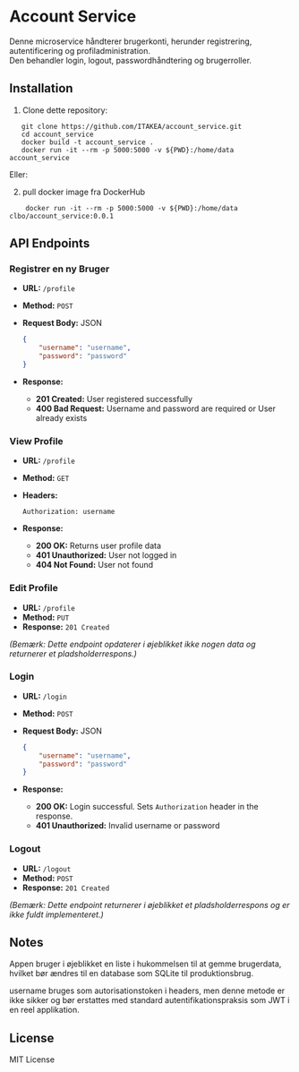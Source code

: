 # Account Service
Denne microservice håndterer brugerkonti, herunder registrering, autentificering og profiladministration.    
Den behandler login, logout, passwordhåndtering og brugerroller.


## Installation

1. Clone dette repository:

```
   git clone https://github.com/ITAKEA/account_service.git
   cd account_service
   docker build -t account_service .
   docker run -it --rm -p 5000:5000 -v ${PWD}:/home/data account_service
```

Eller:    

2. pull docker image fra DockerHub

```
    docker run -it --rm -p 5000:5000 -v ${PWD}:/home/data clbo/account_service:0.0.1

```

## API Endpoints

### Registrer en ny Bruger

- **URL:** `/profile`
- **Method:** `POST`
- **Request Body:** JSON

  ```json
  {
      "username": "username",
      "password": "password"
  }
  ```

- **Response:**

  - **201 Created:** User registered successfully
  - **400 Bad Request:** Username and password are required or User already exists

### View Profile

- **URL:** `/profile`
- **Method:** `GET`
- **Headers:** 

  `Authorization: username`

- **Response:**

  - **200 OK:** Returns user profile data
  - **401 Unauthorized:** User not logged in
  - **404 Not Found:** User not found

### Edit Profile

- **URL:** `/profile`
- **Method:** `PUT`
- **Response:** `201 Created`

*(Bemærk: Dette endpoint opdaterer i øjeblikket ikke nogen data og returnerer et pladsholderrespons.)*

### Login

- **URL:** `/login`
- **Method:** `POST`
- **Request Body:** JSON

  ```json
  {
      "username": "username",
      "password": "password"
  }
  ```

- **Response:**

  - **200 OK:** Login successful. Sets `Authorization` header in the response.
  - **401 Unauthorized:** Invalid username or password

### Logout

- **URL:** `/logout`
- **Method:** `POST`
- **Response:** `201 Created`

*(Bemærk: Dette endpoint returnerer i øjeblikket et pladsholderrespons og er ikke fuldt implementeret.)*

## Notes

Appen bruger i øjeblikket en liste i hukommelsen til at gemme brugerdata, hvilket bør ændres til en database som SQLite til produktionsbrug.

username bruges som autorisationstoken i headers, men denne metode er ikke sikker og bør erstattes med standard autentifikationspraksis som JWT i en reel applikation.

## License

MIT License
   